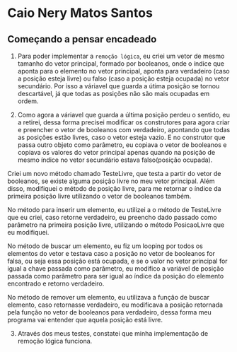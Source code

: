 # Caio Nery Matos Santos
## Começando a pensar encadeado
1. Para poder implementar a `remoção lógica`, eu criei um vetor de mesmo tamanho do vetor principal, formado por booleanos, onde o índice que aponta para o elemento no vetor principal, aponta para verdadeiro (caso a posição esteja livre) ou falso (caso a posição esteja ocupada) no vetor secundário. Por isso a váriavel que guarda a útima posição se tornou descartável, já que todas as posições não são mais ocupadas em ordem.

2. Como agora a váriavel que guarda a última posição perdeu o sentido, eu a retirei, dessa forma precisei modificar os construtores para agora criar e preencher o vetor de booleanos com verdadeiro, apontando que todas as posições estão livres, caso o vetor esteja vazio. E no construtor que passa outro objeto como parâmetro, eu copiava o vetor de booleanos e copiava os valores do vetor principal apenas quando na posição de mesmo índice no vetor secundário estava falso(posição ocupada).

  Criei um novo método chamado TesteLivre, que testa a partir do vetor de booleanos, se existe alguma posição livre no meu vetor principal. Além disso, modifiquei o método de posição livre, para me retornar o índice da primeira posição livre utilizando o vetor de booleanos também.

  No método para inserir um elemento, eu utilizei a o método de TesteLivre que eu criei, caso retorne verdadeiro, eu preencho dado passado como parâmetro na primeira posição livre, utilizando o método PosicaoLivre que eu modifiquei. 

  No método de buscar um elemento, eu fiz um looping por todos os elementos do vetor e testava caso a posição no vetor de booleanos for falsa, ou seja essa posição está ocupada, e se o valor no vetor principal for igual a chave passada como parâmetro, eu modifico a variável de posição passada como parâmetro para ser igual ao índice da posição do elemento encontrado e retorno verdadeiro.

  No método de remover um elemento, eu utilizava a função de buscar elemento, caso retornasse verdadeiro, eu modificava a posição retornada pela função no vetor de booleanos para verdadeiro, dessa forma meu programa vai entender que aquela posição está livre.

3. Através dos meus testes, constatei que minha implementação de remoção lógica funciona.